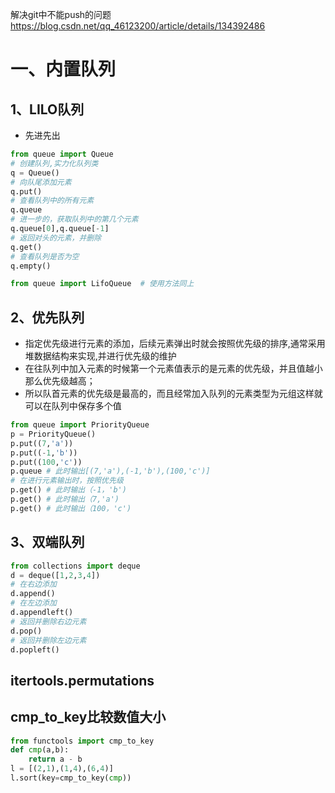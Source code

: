解决git中不能push的问题
https://blog.csdn.net/qq_46123200/article/details/134392486


# 一、内置队列
## 1、LILO队列
- 先进先出
```python
from queue import Queue
# 创建队列,实力化队列类 
q = Queue()
# 向队尾添加元素
q.put()
# 查看队列中的所有元素
q.queue
# 进一步的，获取队列中的第几个元素
q.queue[0],q.queue[-1]
# 返回对头的元素，并删除
q.get()
# 查看队列是否为空
q.empty()

from queue import LifoQueue  # 使用方法同上
```
## 2、优先队列
- 指定优先级进行元素的添加，后续元素弹出时就会按照优先级的排序,通常采用堆数据结构来实现,并进行优先级的维护
- 在往队列中加入元素的时候第一个元素值表示的是元素的优先级，并且值越小那么优先级越高；
- 所以队首元素的优先级是最高的，而且经常加入队列的元素类型为元组这样就可以在队列中保存多个值
```python
from queue import PriorityQueue
p = PriorityQueue()
p.put((7,'a'))
p.put((-1,'b'))
p.put((100,'c'))
p.queue # 此时输出[(7,'a'),(-1,'b'),(100,'c')]
# 在进行元素输出时，按照优先级
p.get() # 此时输出（-1，'b')
p.get() # 此时输出（7,'a')
p.get() # 此时输出（100，'c')
```

## 3、双端队列
```python
from collections import deque
d = deque([1,2,3,4])
# 在右边添加
d.append()
# 在左边添加
d.appendleft()
# 返回并删除右边元素
d.pop()
# 返回并删除左边元素
d.popleft()

```

## itertools.permutations


## cmp_to_key比较数值大小
```python
from functools import cmp_to_key
def cmp(a,b):
    return a - b 
l = [(2,1),(1,4),(6,4)]
l.sort(key=cmp_to_key(cmp))
```

